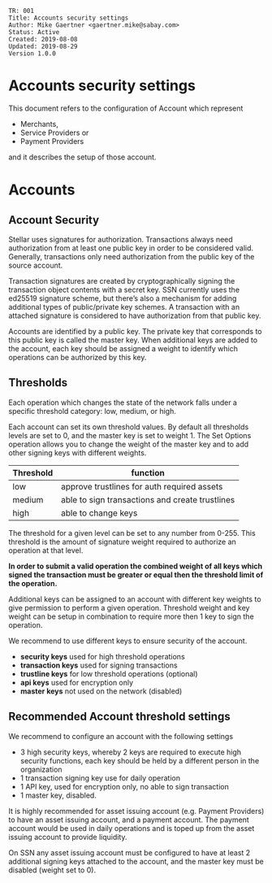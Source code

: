 ```
TR: 001
Title: Accounts security settings
Author: Mike Gaertner <gaertner.mike@sabay.com>
Status: Active
Created: 2019-08-08
Updated: 2019-08-29
Version 1.0.0
```

Accounts security settings
==========================

This document refers to the configuration of Account which represent

* Merchants, 
* Service Providers or 
* Payment Providers

and it describes the setup of those account.

# Accounts

## Account Security

Stellar uses signatures for authorization. Transactions always need authorization from at least one public key in order to be considered valid. Generally, transactions only need authorization from the public key of the source account. 

Transaction signatures are created by cryptographically signing the transaction object contents with a secret key. SSN currently uses the ed25519 signature scheme, but there’s also a mechanism for adding additional types of public/private key schemes. A transaction with an attached signature is considered to have authorization from that public key.

Accounts are identified by a public key. The private key that corresponds to this public key is called the master key. When additional keys are added to the account, each key should be assigned a weight to identify which operations can be authorized by this key.

## Thresholds

Each operation which changes the state of the network falls under a specific threshold category: low, medium, or high. 

Each account can set its own threshold values. By default all thresholds levels are set to 0, and the master key is set to weight 1. The Set Options operation allows you to change the weight of the master key and to add other signing keys with different weights.

| Threshold | function
| --- | --- |
| low | approve trustlines for auth required assets
| medium | able to sign transactions and create trustlines
| high | able to change keys

The threshold for a given level can be set to any number from 0-255. This threshold is the amount of signature weight required to authorize an operation at that level.

**In order to submit a valid operation the combined weight of all keys which signed the transaction must be greater or equal then the threshold limit of the operation.**

Additional keys can be assigned to an account with different key weights to give permission to perform a given operation. Threshold weight and key weight can be setup in combination to require more then 1 key to sign the operation. 

We recommend to use different keys to ensure security of the account.

* **security keys** used for high threshold operations
* **transaction keys** used for signing transactions
* **trustline keys** for low threshold operations (optional)
* **api keys** used for encryption only
* **master keys** not used on the network (disabled)

## Recommended Account threshold settings

We recommend to configure an account with the following settings

* 3 high security keys, whereby 2 keys are required to execute high security functions, each key should be held by a different person in the organization
* 1 transaction signing key use for daily operation
* 1 API key, used for encryption only, no able to sign transaction
* 1 master key, disabled.

It is highly recommended for asset issuing account (e.g. Payment Providers) to have an asset issuing account, and a payment account. The payment account would be used in daily operations and is toped up from the asset issuing account to provide liquidity.

On SSN any asset issuing account must be configured to have at least 2 additional signing keys attached to the account, and the master key must be disabled (weight set to 0). 

